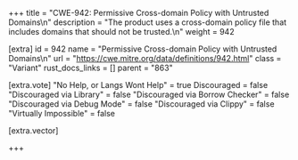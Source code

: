 +++
title = "CWE-942: Permissive Cross-domain Policy with Untrusted Domains\n"
description = "The product uses a cross-domain policy file that includes domains that should not be trusted.\n"
weight = 942

[extra]
id = 942
name = "Permissive Cross-domain Policy with Untrusted Domains\n"
url = "https://cwe.mitre.org/data/definitions/942.html"
class = "Variant"
rust_docs_links = []
parent = "863"

[extra.vote]
"No Help, or Langs Wont Help" = true
Discouraged = false
"Discouraged via Library" = false
"Discouraged via Borrow Checker" = false
"Discouraged via Debug Mode" = false
"Discouraged via Clippy" = false
"Virtually Impossible" = false

[extra.vector]

+++